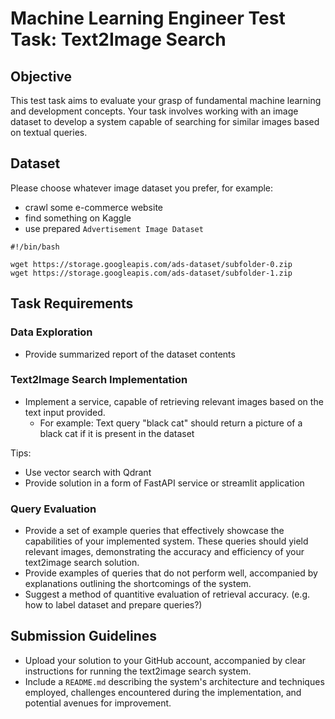 # Machine Learning Engineer Test Task: Text2Image Search

## Objective
This test task aims to evaluate your grasp of fundamental machine learning and development concepts.
Your task involves working with an image dataset to develop a system capable of searching for similar images based on textual queries.

## Dataset
Please choose whatever image dataset you prefer, for example:

- crawl some e-commerce website
- find something on Kaggle
- use prepared `Advertisement Image Dataset`

```
#!/bin/bash

wget https://storage.googleapis.com/ads-dataset/subfolder-0.zip
wget https://storage.googleapis.com/ads-dataset/subfolder-1.zip
```

## Task Requirements

### Data Exploration
- Provide summarized report of the dataset contents

### Text2Image Search Implementation
- Implement a service, capable of retrieving relevant images based on the text input provided.
  - For example: Text query "black cat" should return a picture of a black cat if it is present in the dataset

Tips:
- Use vector search with Qdrant
- Provide solution in a form of FastAPI service or streamlit application

### Query Evaluation

- Provide a set of example queries that effectively showcase the capabilities of your implemented system. These queries should yield relevant images, demonstrating the accuracy and efficiency of your text2image search solution.
- Provide examples of queries that do not perform well, accompanied by explanations outlining the shortcomings of the system.
- Suggest a method of quantitive evaluation of retrieval accuracy. (e.g. how to label dataset and prepare queries?)

## Submission Guidelines
- Upload your solution to your GitHub account, accompanied by clear instructions for running the text2image search system.
- Include a `README.md` describing the system's architecture and techniques employed, challenges encountered during the implementation, and potential avenues for improvement.
